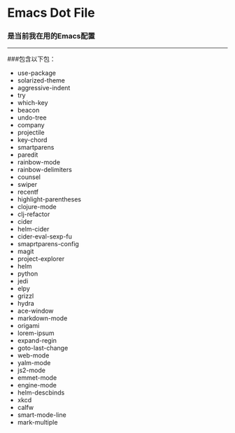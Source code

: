 # Emacs Dot File

### 是当前我在用的Emacs配置

----


###包含以下包：
* use-package
* solarized-theme
* aggressive-indent
* try
* which-key
* beacon
* undo-tree
* company
* projectile
* key-chord
* smartparens
* paredit
* rainbow-mode
* rainbow-delimiters
* counsel
* swiper
* recentf
* highlight-parentheses
* clojure-mode
* clj-refactor
* cider
* helm-cider
* cider-eval-sexp-fu
* smaprtparens-config
* magit
* project-explorer
* helm
* python
* jedi
* elpy
* grizzl
* hydra
* ace-window
* markdown-mode
* origami
* lorem-ipsum
* expand-regin
* goto-last-change
* web-mode
* yalm-mode
* js2-mode
* emmet-mode
* engine-mode
* helm-descbinds
* xkcd
* calfw
* smart-mode-line
* mark-multiple
